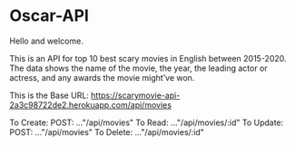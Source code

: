 # Oscar-API

Hello and welcome.

This is an API for top 10 best scary movies in English between 2015-2020. The data shows the name of the movie, the year, the leading actor or actress, and any awards the movie might’ve won.

This is the Base URL:
https://scarymovie-api-2a3c98722de2.herokuapp.com/api/movies

To Create: POST: ..."/api/movies"
To Read: ..."/api/movies/:id"
To Update: POST: ..."/api/movies"
To Delete: ..."/api/movies/:id"
